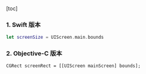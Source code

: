 [toc]

### 1. Swift 版本

```swift
let screenSize = UIScreen.main.bounds
```

### 2. Objective-C 版本

```objc
CGRect screenRect = [[UIScreen mainScreen] bounds];
```

